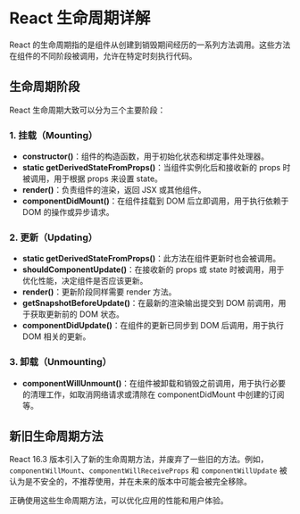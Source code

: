 
# React 生命周期详解

React 的生命周期指的是组件从创建到销毁期间经历的一系列方法调用。这些方法在组件的不同阶段被调用，允许在特定时刻执行代码。

## 生命周期阶段

React 生命周期大致可以分为三个主要阶段：

### 1. 挂载（Mounting）
- **constructor()**：组件的构造函数，用于初始化状态和绑定事件处理器。
- **static getDerivedStateFromProps()**：当组件实例化后和接收新的 props 时被调用，用于根据 props 来设置 state。
- **render()**：负责组件的渲染，返回 JSX 或其他组件。
- **componentDidMount()**：在组件挂载到 DOM 后立即调用，用于执行依赖于 DOM 的操作或异步请求。

### 2. 更新（Updating）
- **static getDerivedStateFromProps()**：此方法在组件更新时也会被调用。
- **shouldComponentUpdate()**：在接收新的 props 或 state 时被调用，用于优化性能，决定组件是否应该更新。
- **render()**：更新阶段同样需要 render 方法。
- **getSnapshotBeforeUpdate()**：在最新的渲染输出提交到 DOM 前调用，用于获取更新前的 DOM 状态。
- **componentDidUpdate()**：在组件的更新已同步到 DOM 后调用，用于执行 DOM 相关的更新。

### 3. 卸载（Unmounting）
- **componentWillUnmount()**：在组件被卸载和销毁之前调用，用于执行必要的清理工作，如取消网络请求或清除在 componentDidMount 中创建的订阅等。

## 新旧生命周期方法

React 16.3 版本引入了新的生命周期方法，并废弃了一些旧的方法。例如，`componentWillMount`、`componentWillReceiveProps` 和 `componentWillUpdate` 被认为是不安全的，不推荐使用，并在未来的版本中可能会被完全移除。

正确使用这些生命周期方法，可以优化应用的性能和用户体验。
